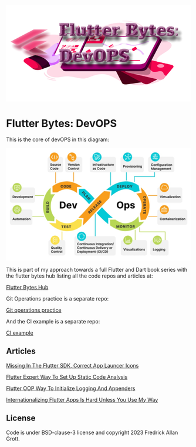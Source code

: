 ![image header](./media/flutter-bytes-devops-image-header.png)


# Flutter Bytes: DevOPS

This is the core of devOPS in this diagram:

![dev ops](./media/devops_diagram.png)


This is part of my approach towards a full Flutter and Dart
book series with the flutter bytes hub listing all the
code repos and articles at:

[Flutter Bytes Hub](https://github.com/fredgrott/flutter_bytes_hub)

Git Operations practice is a separate repo:

[Git operations practice]()

And the CI example is a separate repo:

[CI example]()


## Articles

[Missing In The Flutter SDK, Correct App Launcer Icons](https://fredgrott.medium.com/missing-in-the-flutter-sdk-correct-app-launcher-icons-a030a4ee0978?sk=e15699d758fc331cda994b72074d86bc)

[Flutter Expert Way To Set Up Static Code Analysis](https://fredgrott.medium.com/flutter-expert-way-to-set-up-static-code-analysis-0c77346bee4c?sk=f7888eb91ae3006d4bb900bb175bcfd3)

[Flutter OOP Way To Initialize Logging And Appenders](https://fredgrott.medium.com/flutter-oop-way-to-initialize-logging-and-appenders-59a5c29be94d?sk=c4400d9ecb44e77626ff920ee41b6d1a)

[Internationalizing Flutter Apps Is Hard Unless You Use My Way](https://fredgrott.medium.com/internationalizing-flutter-apps-is-hard-unless-you-use-my-way-a68884dadc76?sk=71f4a63fd7fb6c5f401f81906a2c6b1f)



## License

Code is under BSD-clause-3 license and copyright 2023 Fredrick Allan Grott.